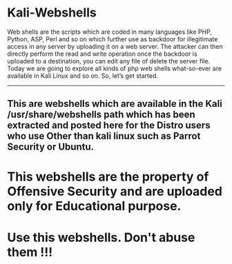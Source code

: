 # Kali-Webshells
Web shells are the scripts which are coded in many languages like PHP, Python, ASP, Perl and so on which further use as backdoor for illegitimate access in any server by uploading it on a web server.
The attacker can then directly perform the read and write operation once the backdoor is uploaded to a destination, you can edit any file of delete the server file. Today we are going to explore all kinds of php web shells what-so-ever are available in Kali Linux and so on. So, let’s get started.

-----------------------------------------------------------------------------------------------------------------------------------------------------------------------------------
This are webshells which are available in the Kali /usr/share/webshells path which has been extracted and posted here for the Distro users who use Other than kali linux such as Parrot Security or Ubuntu. 
-----------------------------------------------------------------------------------------------------------------------------------------------------------------------------------

# This webshells are the property of Offensive Security and are uploaded only for Educational purpose. 
# Use this webshells. Don't abuse them !!! 
